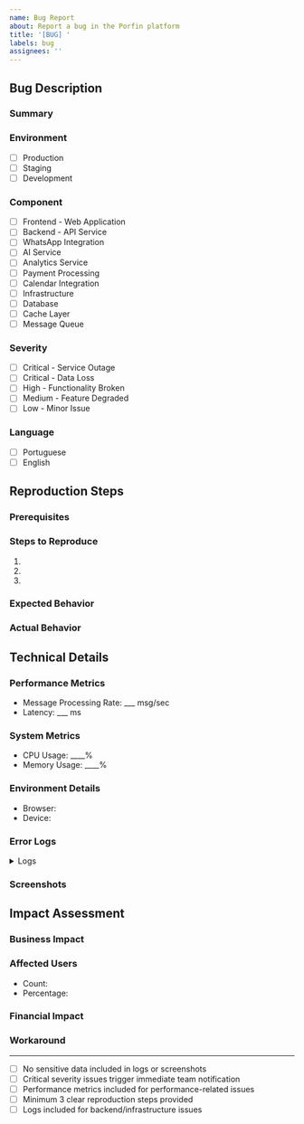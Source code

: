```yaml
---
name: Bug Report
about: Report a bug in the Porfin platform
title: '[BUG] '
labels: bug
assignees: ''
---
```


<!-- 
IMPORTANT: Please ensure no sensitive data or personally identifiable information is included in this report.
All data must comply with LGPD (Brazilian General Data Protection Law) requirements.
-->

## Bug Description

### Summary
<!-- Provide a clear and concise description of the bug -->

### Environment
<!-- Select the environment where the bug was encountered -->
- [ ] Production
- [ ] Staging
- [ ] Development

### Component
<!-- Select the affected component -->
- [ ] Frontend - Web Application
- [ ] Backend - API Service
- [ ] WhatsApp Integration
- [ ] AI Service
- [ ] Analytics Service
- [ ] Payment Processing
- [ ] Calendar Integration
- [ ] Infrastructure
- [ ] Database
- [ ] Cache Layer
- [ ] Message Queue

### Severity
<!-- Select the appropriate severity level -->
- [ ] Critical - Service Outage
- [ ] Critical - Data Loss
- [ ] High - Functionality Broken
- [ ] Medium - Feature Degraded
- [ ] Low - Minor Issue

### Language
<!-- Select the language used when encountering the bug -->
- [ ] Portuguese
- [ ] English

## Reproduction Steps

### Prerequisites
<!-- List any required setup or conditions needed to reproduce the bug -->

### Steps to Reproduce
1. 
2. 
3. 
<!-- Add more steps as needed -->

### Expected Behavior
<!-- Describe what should happen -->

### Actual Behavior
<!-- Describe what actually happens -->

## Technical Details

### Performance Metrics
<!-- Include if performance-related issue -->
- Message Processing Rate: ___ msg/sec
- Latency: ___ ms

### System Metrics
<!-- Include for infrastructure/backend issues -->
- CPU Usage: ____%
- Memory Usage: ____%

### Environment Details
<!-- Include for frontend/UI issues -->
- Browser: <!-- e.g., Chrome 120.0.6099.109 -->
- Device: <!-- e.g., Windows 11, MacBook Pro M1 -->

### Error Logs
<!-- Include relevant error logs or stack traces -->
<details>
<summary>Logs</summary>

```
<!-- Paste logs here -->
```
</details>

### Screenshots
<!-- Attach relevant screenshots. Ensure no sensitive data is visible -->

## Impact Assessment

### Business Impact
<!-- Describe the impact on business operations -->

### Affected Users
- Count: <!-- Number of affected users -->
- Percentage: <!-- % of total user base -->

### Financial Impact
<!-- Optional: Estimated financial impact if known -->

### Workaround
<!-- Describe any temporary workaround if available -->

---

<!-- Automated Validations -->
<!-- The following checks will be automatically enforced -->
- [ ] No sensitive data included in logs or screenshots
- [ ] Critical severity issues trigger immediate team notification
- [ ] Performance metrics included for performance-related issues
- [ ] Minimum 3 clear reproduction steps provided
- [ ] Logs included for backend/infrastructure issues

<!-- 
This issue template is integrated with:
- Backend CI Pipeline (.github/workflows/backend-ci.yml)
- Frontend CI Pipeline (.github/workflows/frontend-ci.yml)
- Automated issue labeling and routing
- SRE escalation for critical issues
-->